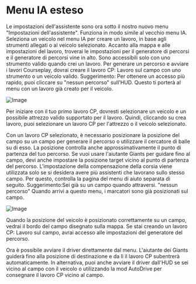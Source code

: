 # Menu IA esteso


Le impostazioni dell'assistente sono ora sotto il nostro nuovo menu "Impostazioni dell'assistente".
Funziona in modo simile al vecchio menu IA.
Seleziona un veicolo nel menu IA per creare un lavoro, in base agli strumenti allegati o al veicolo selezionato.
Accanto alla mappa e alle impostazioni del lavoro, troverai le impostazioni per il generatore di percorsi e il generatore di percorsi vine in alto. Sono accessibili solo con uno strumento valido quando crei un lavoro.
Per generare un percorso e avviare i lavori Courseplay, dovrai creare il lavoro CP: Lavoro sul campo con uno strumento o un veicolo valido.
Suggerimento: Per ottenere un accesso più rapido, puoi cliccare su "nessun percorso" sull'HUD. Questo ti porterà al menu con un lavoro già creato per il veicolo.


![Image](assets/startjobmenuhelp_0_0_1024_895.png)


Per iniziare con il tuo primo lavoro CP, dovresti selezionare un veicolo e un possibile attrezzo valido supportato per il lavoro.
Quindi, cliccando su crea lavoro, puoi selezionare un lavoro CP per l'attrezzo o il veicolo selezionato.



Con un lavoro CP selezionato, è necessario posizionare la posizione del campo su un campo per generare il percorso o utilizzare il cercatore di balle su di esso.
La posizione controlla anche approssimativamente il punto di partenza del tuo percorso.
Se vuoi usare l'aiutante Giants per guidare fino al campo, devi anche impostare la posizione target vicino al punto di partenza del percorso.
L'impostazione della compensazione della corsia viene utilizzata solo se si desidera avere più assistenti che lavorano sullo stesso campo. Per questo, controlla la pagina del menu di aiuto separata di seguito.
Suggerimento:Sei già su un campo quando attraversi. "nessun percorso" Quando arrivi a questo menu, i marcatori sono già posizionati sul campo.


![Image](assets/readyjobmenuhelp_0_0_765_510.png)


Quando la posizione del veicolo è posizionato correttamente su un campo, vedrai il bordo del campo disegnato sulla mappa.
Se stai creando un lavoro CP: Lavoro sul campo, avrai accesso alle impostazioni del generatore del percorso.



Ora è possibile avviare il driver direttamente dal menu. L'aiutante dei Giants guiderà fino alla posizione di destinazione e da lì il lavoro CP subentrerà automaticamente. 
In alternativa, puoi anche avviare il driver dall'HUD se sei vicino al campo con il veicolo o utilizzando la mod AutoDrive per consegnare il lavoro CP vicino al campo.



